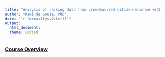 ```yaml
---
title: "Analysis of ranking data from crowdsourced citizen-science with the tricot approach"
author: "Kauê de Sousa, PhD"
date: "`r format(Sys.Date())`"
output: 
  html_document:
  theme: united
---
```

  
### [Course Overview](01_course_overview.html)
  
